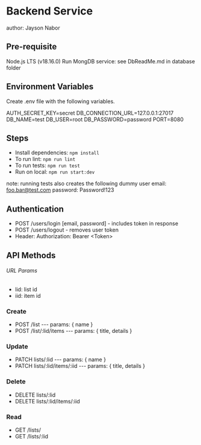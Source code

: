 # Backend Service
author: Jayson Nabor

## Pre-requisite

Node.js LTS (v18.16.0)
Run MongDB service: see DbReadMe.md in database folder

## Environment Variables

Create .env file with the following variables.  

AUTH_SECRET_KEY=secret
DB_CONNECTION_URL=127.0.0.1:27017
DB_NAME=test
DB_USER=root
DB_PASSWORD=password
PORT=8080

## Steps

-   Install dependencies: `npm install`
-   To run lint: `npm run lint`
-   To run tests: `npm run test`
-   Run on local: `npm run start:dev`

note: running tests also creates the following dummy user
email: foo.bar@test.com
password: Password!123

## Authentication

-   POST /users/login [email, password] - includes token in response
-   POST /users/logout - removes user token
-   Header: Authorization: Bearer \<Token\>

## API Methods

###### URL Params

* lid: list id
* iid: item id

### Create

-   POST /list --- params: { name }
-   POST /list/:lid/items --- params: { title, details }

### Update

-   PATCH lists/:lid --- params: { name }
-   PATCH lists/:lid/items/:iid --- params: { title, details }

### Delete

-   DELETE lists/:lid
-   DELETE lists/:lid/items/:iid

### Read

-   GET /lists/
-   GET /lists/:lid
